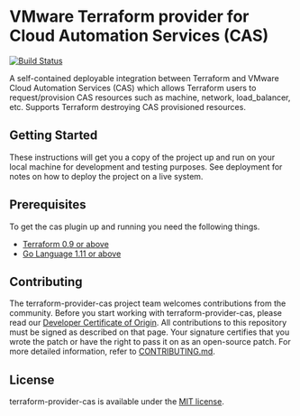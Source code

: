 # VMware Terraform provider for Cloud Automation Services (CAS)
[![Build Status](https://travis-ci.org/vmware/terraform-provider-cas.svg?branch=master)](https://travis-ci.org/vmware/terraform-provider-cas)

A self-contained deployable integration between Terraform and VMware Cloud Automation Services (CAS) which allows Terraform users to request/provision CAS resources such as machine, network, load_balancer, etc. Supports Terraform destroying CAS provisioned resources.

## Getting Started

These instructions will get you a copy of the project up and run on your local machine for development and testing purposes. See deployment for notes on how to deploy the project on a live system.

## Prerequisites

To get the cas plugin up and running you need the following things.
* [Terraform 0.9 or above](https://www.terraform.io/downloads.html)
* [Go Language 1.11 or above](https://golang.org/dl/)

## Contributing

The terraform-provider-cas project team welcomes contributions from the community. Before you start working with terraform-provider-cas, please read our [Developer Certificate of Origin](https://cla.vmware.com/dco). All contributions to this repository must be signed as described on that page. Your signature certifies that you wrote the patch or have the right to pass it on as an open-source patch. For more detailed information, refer to [CONTRIBUTING.md](CONTRIBUTING.md).

## License

terraform-provider-cas is available under the [MIT license](LICENSE).
